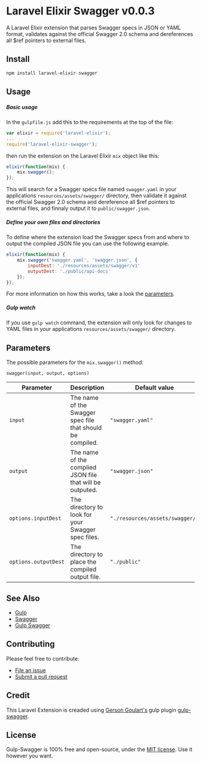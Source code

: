 # Laravel Elixir Swagger v0.0.3

A Laravel Elixir extension that parses Swagger specs in JSON or YAML format, validates against the official Swagger 2.0 schema and dereferences all $ref pointers to external files.

Install
--------------------------

```js
npm install laravel-elixir-swagger
```


Usage
--------------------------

##### Basic usage

In the `gulpfile.js` add this to the requirements at the top of the file:

```js
var elixir = require('laravel-elixir');
...
require('laravel-elixir-swagger');
```

then run the extension on the Laravel Elixir `mix` object like this:

```js
elixir(function(mix) {
    mix.swagger();
});
```

This will search for a Swagger specs file named `swagger.yaml` in your applications `resources/assets/swagger/` directory, then validate it against the official Swagger 2.0 schema and dereference all $ref pointers to external files, and finnaly output it to `public/swagger.json`.

##### Define your own files and directories

To define where the extension load the Swagger specs from and where to output the compiled JSON file you can use the following example.  

```js
elixir(function(mix) {
    mix.swagger('swagger.yaml', 'swagger.json', {
        inputDest: './resources/assets/swagger/v1'
        outputDest: './public/api-docs'
    });
});
```

For more information on how this works, take a look the [parameters](#parameters).

##### Gulp watch
If you use `gulp watch` command, the extension will only look for changes to YAML files in your applications `resources/assets/swagger/` directory.

Parameters
--------------------------

The possible parameters for the `mix.swagger()` method:
```
swagger(input, output, options)
```

Parameter  | Description  |  Default value
------------- | ------------- | -------------
`input`  | The name of the Swagger spec file that should be compiled.  |  `"swagger.yaml"`
`output`  | The name of the complied JSON file that will be outputed.  |  `"swagger.json"`
`options.inputDest`  | The directory to look for your Swagger spec files.  |  `"./resources/assets/swagger/"`
`options.outputDest`  | The directory to place the compiled output file.  |  `"./public"`

See Also
--------------------------

- [Gulp][gulp]
- [Swagger][swagger]
- [Gulp Swagger][gulp-swagger]


Contributing
--------------------------
Please feel free to contribute:
- [File an issue](https://github.com/adrian-fjellberg/laravel-elixir-swagger/issues)
- [Submit a pull request](https://github.com/adrian-fjellberg/laravel-elixir-swagger/pulls)



Credit
--------------------------
This Laravel Extension is creaded using [Gerson Goulart's](https://github.com/gersongoulart) gulp plugin [gulp-swagger](https://github.com/gersongoulart/gulp-swagger).


License
--------------------------
Gulp-Swagger is 100% free and open-source, under the [MIT license](LICENSE). Use it however you want.

[gulp]: http://github.com/gulpjs/gulp
[swagger]: http://swagger.io
[gulp-swagger]: https://github.com/gersongoulart/gulp-swagger
